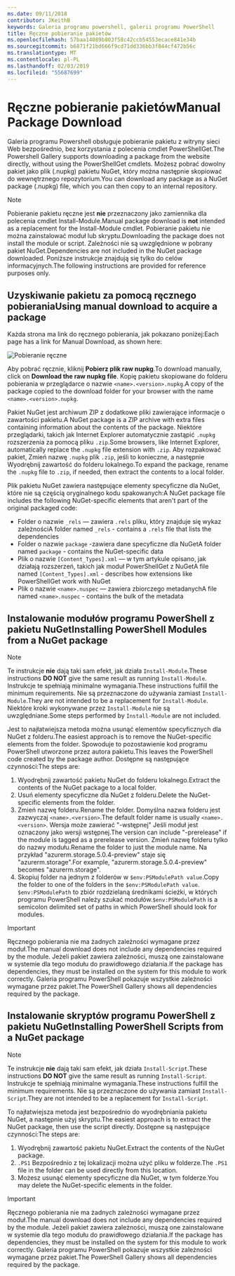 ```yaml
---
ms.date: 09/11/2018
contributor: JKeithB
keywords: Galeria programu powershell, galerii programu PowerShell
title: Ręczne pobieranie pakietów
ms.openlocfilehash: 57baa14089b803f58c42ccb54553ecace841e34b
ms.sourcegitcommit: b6871f21bd666f9cd71dd336bb3f844cf472b56c
ms.translationtype: MT
ms.contentlocale: pl-PL
ms.lasthandoff: 02/03/2019
ms.locfileid: "55687699"
---
```

# <a name="manual-package-download"></a><span data-ttu-id="23444-103">Ręczne pobieranie pakietów</span><span class="sxs-lookup"><span data-stu-id="23444-103">Manual Package Download</span></span>

<span data-ttu-id="23444-104">Galeria programu Powershell obsługuje pobieranie pakietu z witryny sieci Web bezpośrednio, bez korzystania z polecenia cmdlet PowerShellGet.</span><span class="sxs-lookup"><span data-stu-id="23444-104">The Powershell Gallery supports downloading a package from the website directly, without using the PowerShellGet cmdlets.</span></span> <span data-ttu-id="23444-105">Możesz pobrać dowolny pakiet jako plik (.nupkg) pakietu NuGet, który można następnie skopiować do wewnętrznego repozytorium.</span><span class="sxs-lookup"><span data-stu-id="23444-105">You can download any package as a NuGet package (.nupkg) file, which you can then copy to an internal repository.</span></span>

> [!NOTE]
> <span data-ttu-id="23444-106">Pobieranie pakietu ręczne jest **nie** przeznaczony jako zamiennika dla polecenia cmdlet Install-Module.</span><span class="sxs-lookup"><span data-stu-id="23444-106">Manual package download is **not** intended as a replacement for the Install-Module cmdlet.</span></span>
> <span data-ttu-id="23444-107">Pobieranie pakietu nie można zainstalować moduł lub skryptu.</span><span class="sxs-lookup"><span data-stu-id="23444-107">Downloading the package does not install the module or script.</span></span> <span data-ttu-id="23444-108">Zależności nie są uwzględnione w pobrany pakiet NuGet.</span><span class="sxs-lookup"><span data-stu-id="23444-108">Dependencies are not included in the NuGet package downloaded.</span></span> <span data-ttu-id="23444-109">Poniższe instrukcje znajdują się tylko do celów informacyjnych.</span><span class="sxs-lookup"><span data-stu-id="23444-109">The following instructions are provided for reference purposes only.</span></span>

## <a name="using-manual-download-to-acquire-a-package"></a><span data-ttu-id="23444-110">Uzyskiwanie pakietu za pomocą ręcznego pobierania</span><span class="sxs-lookup"><span data-stu-id="23444-110">Using manual download to acquire a package</span></span>

<span data-ttu-id="23444-111">Każda strona ma link do ręcznego pobierania, jak pokazano poniżej:</span><span class="sxs-lookup"><span data-stu-id="23444-111">Each page has a link for Manual Download, as shown here:</span></span>

![Pobieranie ręczne](../../Images/packagedisplaypagewithpseditions.png)

<span data-ttu-id="23444-113">Aby pobrać ręcznie, kliknij **Pobierz plik raw nupkg**.</span><span class="sxs-lookup"><span data-stu-id="23444-113">To download manually, click on **Download the raw nupkg file**.</span></span> <span data-ttu-id="23444-114">Kopię pakietu skopiowane do folderu pobierania w przeglądarce o nazwie `<name>.<version>.nupkg`.</span><span class="sxs-lookup"><span data-stu-id="23444-114">A copy of the package copied to the download folder for your browser with the name `<name>.<version>.nupkg`.</span></span>

<span data-ttu-id="23444-115">Pakiet NuGet jest archiwum ZIP z dodatkowe pliki zawierające informacje o zawartości pakietu.</span><span class="sxs-lookup"><span data-stu-id="23444-115">A NuGet package is a ZIP archive with extra files containing information about the contents of the package.</span></span> <span data-ttu-id="23444-116">Niektóre przeglądarki, takich jak Internet Explorer automatycznie zastąpić `.nupkg` rozszerzenia za pomocą pliku `.zip`.</span><span class="sxs-lookup"><span data-stu-id="23444-116">Some browsers, like Internet Explorer, automatically replace the `.nupkg` file extension with `.zip`.</span></span> <span data-ttu-id="23444-117">Aby rozpakować pakiet, Zmień nazwę `.nupkg` plik `.zip`, jeśli to konieczne, a następnie Wyodrębnij zawartość do folderu lokalnego.</span><span class="sxs-lookup"><span data-stu-id="23444-117">To expand the package, rename the `.nupkg` file to `.zip`, if needed, then extract the contents to a local folder.</span></span>

<span data-ttu-id="23444-118">Plik pakietu NuGet zawiera następujące elementy specyficzne dla NuGet, które nie są częścią oryginalnego kodu spakowanych:</span><span class="sxs-lookup"><span data-stu-id="23444-118">A NuGet package file includes the following NuGet-specific elements that aren't part of the original packaged code:</span></span>

- <span data-ttu-id="23444-119">Folder o nazwie `_rels` — zawiera `.rels` pliku, który znajduje się wykaz zależności</span><span class="sxs-lookup"><span data-stu-id="23444-119">A folder named `_rels` - contains a `.rels` file that lists the dependencies</span></span>
- <span data-ttu-id="23444-120">Folder o nazwie `package` -zawiera dane specyficzne dla NuGet</span><span class="sxs-lookup"><span data-stu-id="23444-120">A folder named `package` - contains the NuGet-specific data</span></span>
- <span data-ttu-id="23444-121">Plik o nazwie `[Content_Types].xml` — w tym artykule opisano, jak działają rozszerzeń, takich jak moduł PowerShellGet z NuGet</span><span class="sxs-lookup"><span data-stu-id="23444-121">A file named `[Content_Types].xml` - describes how extensions like PowerShellGet work with NuGet</span></span>
- <span data-ttu-id="23444-122">Plik o nazwie `<name>.nuspec` — zawiera zbiorczego metadanych</span><span class="sxs-lookup"><span data-stu-id="23444-122">A file named `<name>.nuspec` - contains the bulk of the metadata</span></span>

## <a name="installing-powershell-modules-from-a-nuget-package"></a><span data-ttu-id="23444-123">Instalowanie modułów programu PowerShell z pakietu NuGet</span><span class="sxs-lookup"><span data-stu-id="23444-123">Installing PowerShell Modules from a NuGet package</span></span>

> [!NOTE]
> <span data-ttu-id="23444-124">Te instrukcje **nie** dają taki sam efekt, jak działa `Install-Module`.</span><span class="sxs-lookup"><span data-stu-id="23444-124">These instructions **DO NOT** give the same result as running `Install-Module`.</span></span> <span data-ttu-id="23444-125">Instrukcje te spełniają minimalne wymagania.</span><span class="sxs-lookup"><span data-stu-id="23444-125">These instructions fulfill the minimum requirements.</span></span> <span data-ttu-id="23444-126">Nie są przeznaczone do używania zamiast `Install-Module`.</span><span class="sxs-lookup"><span data-stu-id="23444-126">They are not intended to be a replacement for `Install-Module`.</span></span> <span data-ttu-id="23444-127">Niektóre kroki wykonywane przez `Install-Module` nie są uwzględniane.</span><span class="sxs-lookup"><span data-stu-id="23444-127">Some steps performed by `Install-Module` are not included.</span></span>

<span data-ttu-id="23444-128">Jest to najłatwiejsza metoda można usunąć elementów specyficznych dla NuGet z folderu.</span><span class="sxs-lookup"><span data-stu-id="23444-128">The easiest approach is to remove the NuGet-specific elements from the folder.</span></span> <span data-ttu-id="23444-129">Spowoduje to pozostawienie kod programu PowerShell utworzone przez autora pakietu.</span><span class="sxs-lookup"><span data-stu-id="23444-129">This leaves the PowerShell code created by the package author.</span></span> <span data-ttu-id="23444-130">Dostępne są następujące czynności:</span><span class="sxs-lookup"><span data-stu-id="23444-130">The steps are:</span></span>

1. <span data-ttu-id="23444-131">Wyodrębnij zawartość pakietu NuGet do folderu lokalnego.</span><span class="sxs-lookup"><span data-stu-id="23444-131">Extract the contents of the NuGet package to a local folder.</span></span>
2. <span data-ttu-id="23444-132">Usuń elementy specyficzne dla NuGet z folderu.</span><span class="sxs-lookup"><span data-stu-id="23444-132">Delete the NuGet-specific elements from the folder.</span></span>
3. <span data-ttu-id="23444-133">Zmień nazwę folderu.</span><span class="sxs-lookup"><span data-stu-id="23444-133">Rename the folder.</span></span> <span data-ttu-id="23444-134">Domyślna nazwa folderu jest zazwyczaj `<name>.<version>`.</span><span class="sxs-lookup"><span data-stu-id="23444-134">The default folder name is usually `<name>.<version>`.</span></span> <span data-ttu-id="23444-135">Wersja może zawierać "-wstępnej" Jeśli moduł jest oznaczony jako wersji wstępnej.</span><span class="sxs-lookup"><span data-stu-id="23444-135">The version can include "-prerelease" if the module is tagged as a prerelease version.</span></span> <span data-ttu-id="23444-136">Zmień nazwę folderu tylko do nazwy modułu.</span><span class="sxs-lookup"><span data-stu-id="23444-136">Rename the folder to just the module name.</span></span> <span data-ttu-id="23444-137">Na przykład "azurerm.storage.5.0.4-preview" staje się "azurerm.storage".</span><span class="sxs-lookup"><span data-stu-id="23444-137">For example, "azurerm.storage.5.0.4-preview" becomes "azurerm.storage".</span></span>
4. <span data-ttu-id="23444-138">Skopiuj folder na jednym z folderów w `$env:PSModulePath value`.</span><span class="sxs-lookup"><span data-stu-id="23444-138">Copy the folder to one of the folders in the `$env:PSModulePath value`.</span></span> <span data-ttu-id="23444-139">`$env:PSModulePath` to zbiór rozdzielaną średnikami ścieżki, w których programu PowerShell należy szukać modułów.</span><span class="sxs-lookup"><span data-stu-id="23444-139">`$env:PSModulePath` is a semicolon delimited set of paths in which PowerShell should look for modules.</span></span>

> [!IMPORTANT]
> <span data-ttu-id="23444-140">Ręcznego pobierania nie ma żadnych zależności wymagane przez moduł.</span><span class="sxs-lookup"><span data-stu-id="23444-140">The manual download does not include any dependencies required by the module.</span></span> <span data-ttu-id="23444-141">Jeżeli pakiet zawiera zależności, muszą one zainstalowane w systemie dla tego modułu do prawidłowego działania.</span><span class="sxs-lookup"><span data-stu-id="23444-141">If the package has dependencies, they must be installed on the system for this module to work correctly.</span></span> <span data-ttu-id="23444-142">Galeria programu PowerShell pokazuje wszystkie zależności wymagane przez pakiet.</span><span class="sxs-lookup"><span data-stu-id="23444-142">The PowerShell Gallery shows all dependencies required by the package.</span></span>

## <a name="installing-powershell-scripts-from-a-nuget-package"></a><span data-ttu-id="23444-143">Instalowanie skryptów programu PowerShell z pakietu NuGet</span><span class="sxs-lookup"><span data-stu-id="23444-143">Installing PowerShell Scripts from a NuGet package</span></span>

> [!NOTE]
> <span data-ttu-id="23444-144">Te instrukcje **nie** dają taki sam efekt, jak działa `Install-Script`.</span><span class="sxs-lookup"><span data-stu-id="23444-144">These instructions **DO NOT** give the same result as running `Install-Script`.</span></span> <span data-ttu-id="23444-145">Instrukcje te spełniają minimalne wymagania.</span><span class="sxs-lookup"><span data-stu-id="23444-145">These instructions fulfill the minimum requirements.</span></span> <span data-ttu-id="23444-146">Nie są przeznaczone do używania zamiast `Install-Script`.</span><span class="sxs-lookup"><span data-stu-id="23444-146">They are not intended to be a replacement for `Install-Script`.</span></span>

<span data-ttu-id="23444-147">To najłatwiejsza metoda jest bezpośrednio do wyodrębniania pakietu NuGet, a następnie użyj skryptu.</span><span class="sxs-lookup"><span data-stu-id="23444-147">The easiest approach is to extract the NuGet package, then use the script directly.</span></span> <span data-ttu-id="23444-148">Dostępne są następujące czynności:</span><span class="sxs-lookup"><span data-stu-id="23444-148">The steps are:</span></span>

1. <span data-ttu-id="23444-149">Wyodrębnij zawartość pakietu NuGet.</span><span class="sxs-lookup"><span data-stu-id="23444-149">Extract the contents of the NuGet package.</span></span>
2. <span data-ttu-id="23444-150">`.PS1` Bezpośrednio z tej lokalizacji można użyć pliku w folderze.</span><span class="sxs-lookup"><span data-stu-id="23444-150">The `.PS1` file in the folder can be used directly from this location.</span></span>
3. <span data-ttu-id="23444-151">Możesz usunąć elementy specyficzne dla NuGet, w tym folderze.</span><span class="sxs-lookup"><span data-stu-id="23444-151">You may delete the NuGet-specific elements in the folder.</span></span>

> [!IMPORTANT]
> <span data-ttu-id="23444-152">Ręcznego pobierania nie ma żadnych zależności wymagane przez moduł.</span><span class="sxs-lookup"><span data-stu-id="23444-152">The manual download does not include any dependencies required by the module.</span></span> <span data-ttu-id="23444-153">Jeżeli pakiet zawiera zależności, muszą one zainstalowane w systemie dla tego modułu do prawidłowego działania.</span><span class="sxs-lookup"><span data-stu-id="23444-153">If the package has dependencies, they must be installed on the system for this module to work correctly.</span></span> <span data-ttu-id="23444-154">Galeria programu PowerShell pokazuje wszystkie zależności wymagane przez pakiet.</span><span class="sxs-lookup"><span data-stu-id="23444-154">The PowerShell Gallery shows all dependencies required by the package.</span></span>
